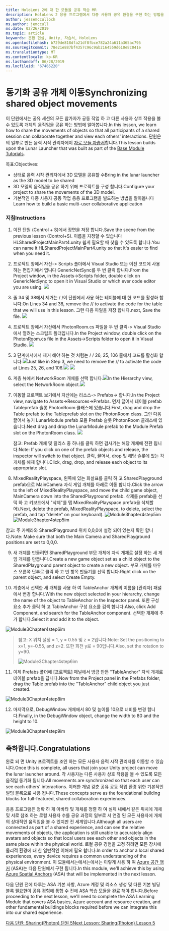 ```yaml
---
title: HoloLens 2에 대 한 모듈을 공유 학습 MR
description: HoloLens 2 응용 프로그램에서 다중 사용자 공유 환경을 구현 하는 방법을 알아보려면이 과정을 완료 합니다.
author: jessemcculloch
ms.author: jemccull
ms.date: 02/26/2019
ms.topic: article
keywords: 혼합 현실, Unity, 자습서, HoloLens
ms.openlocfilehash: b729de818dfa21df8fbce782a24a611a365ac795
ms.sourcegitcommit: 78e21e887bf4357c96c9ab2164559d610e8c041e
ms.translationtype: MT
ms.contentlocale: ko-KR
ms.lasthandoff: 06/28/2019
ms.locfileid: "67465220"
---
```

# <a name="synchronizing-shared-object-movements"></a><span data-ttu-id="60982-104">동기화 공유 개체 이동</span><span class="sxs-lookup"><span data-stu-id="60982-104">Synchronizing shared object movements</span></span>

<span data-ttu-id="60982-105">이 단원에서는 공유 세션의 모든 참가자가 공동 작업 하 고 다른 사용자 상호 작용을 볼 수 있도록 개체의 움직임을 공유 하는 방법에 알아봅니다.</span><span class="sxs-lookup"><span data-stu-id="60982-105">In this lesson, we learn how to share the movements of objects so that all participants of a shared session can collaborate together and view each others' interactions.</span></span> <span data-ttu-id="60982-106">단원은의 일부로 만든 음력 시작 관리자에이 [자료 모듈 자습서](mrlearning-base.md)합니다.</span><span class="sxs-lookup"><span data-stu-id="60982-106">This lesson builds upon the Lunar Launcher that was built as part of the [Base Module Tutorials](mrlearning-base.md).</span></span>

<span data-ttu-id="60982-107">목표:</span><span class="sxs-lookup"><span data-stu-id="60982-107">Objectives:</span></span>

- <span data-ttu-id="60982-108">상태로 음력 시작 관리자에서 3D 모델을 공유할 수</span><span class="sxs-lookup"><span data-stu-id="60982-108">Bring in the lunar launcher as the 3D model to be shared</span></span>
- <span data-ttu-id="60982-109">3D 모델의 움직임을 공유 하기 위해 프로젝트를 구성 합니다.</span><span class="sxs-lookup"><span data-stu-id="60982-109">Configure your project to share the movements of the 3D model.</span></span>
- <span data-ttu-id="60982-110">기본적인 다중 사용자 공동 작업 응용 프로그램을 빌드하는 방법을 알아봅니다</span><span class="sxs-lookup"><span data-stu-id="60982-110">Learn how to build a basic multi-user collaborative application</span></span>

### <a name="instructions"></a><span data-ttu-id="60982-111">지침</span><span class="sxs-lookup"><span data-stu-id="60982-111">Instructions</span></span>


1. <span data-ttu-id="60982-112">이전 단원 (Control + S)에서 장면을 저장 합니다.</span><span class="sxs-lookup"><span data-stu-id="60982-112">Save the scene from the previous lesson (Control+S).</span></span> <span data-ttu-id="60982-113">이름을 지정할 수 있습니다 HLSharedProjectMainPart4.unity 쉽게 필요할 때 찾을 수 있도록 합니다.</span><span class="sxs-lookup"><span data-stu-id="60982-113">You can name it HLSharedProjectMainPart4.unity so that it's easier to find when you need it.</span></span>

2. <span data-ttu-id="60982-114">프로젝트 창에서 자산-> Scripts 폴더에서 Visual Studio 또는 이전 코드에 사용 하는 편집기에서 엽니다 GenericNetSync를 두 번 클릭 합니다.</span><span class="sxs-lookup"><span data-stu-id="60982-114">From the Project window, in the Assets->Scripts folder, double click on GenericNetSync to open it in Visual Studio or which ever code editor you are using.</span></span>  ![](images/module3chapter4updatestep2.png)

3. <span data-ttu-id="60982-115">줄 34 및 38에서 제거는 / /이 단원에서 사용 하는 테이블에 대 한 코드를 활성화 합니다.</span><span class="sxs-lookup"><span data-stu-id="60982-115">On Lines 34 and 38, remove the // to activate the code for the table that we will use in this lesson.</span></span> <span data-ttu-id="60982-116">그런 다음 파일을 저장 합니다.</span><span class="sxs-lookup"><span data-stu-id="60982-116">next, Save the file.</span></span> ![](images/module3chapter4updatestep3.png)

4. <span data-ttu-id="60982-117">프로젝트 창에서 자산에서 PhotonRoom.cs 파일을 두 번 클릭-> Visual Studio에서 열려는 스크립트 폴더입니다.</span><span class="sxs-lookup"><span data-stu-id="60982-117">In the Project window, double click on the PhotonRoom.cs file in the Assets->Scripts folder to open it in Visual Studio.</span></span> ![](images/module3chapter4updatestep4.png)

5. <span data-ttu-id="60982-118">3 단계에서에서 제거 해야 하는 것 처럼는 / / 26, 25, 106 줄에서 코드를 활성화 합니다.![](images/module3chapter4updatestep5a.png)</span><span class="sxs-lookup"><span data-stu-id="60982-118">Just like in Step 3, we need to remove the // to activate the code at Lines 25, 26, and 106.![](images/module3chapter4updatestep5a.png)</span></span> ![](images/module3chapter4updatestep5b.png)

6. <span data-ttu-id="60982-119">계층 뷰에서 NetworkRoom 개체를 선택 합니다.![](images/module3chapter4updatestep6.png)</span><span class="sxs-lookup"><span data-stu-id="60982-119">In the Hierarchy view, select the NetworkRoom object.![](images/module3chapter4updatestep6.png)</span></span>

7. <span data-ttu-id="60982-120">이동할 프로젝트 보기에서 자산에는 리소스-> Prefabs-> 합니다.</span><span class="sxs-lookup"><span data-stu-id="60982-120">In the Project view, navigate to Assets->Resources->Prefabs.</span></span> <span data-ttu-id="60982-121">먼저 끌어서 테이블 prefab Tableprefab 슬롯 PhotonRoom 클래스에 있습니다.</span><span class="sxs-lookup"><span data-stu-id="60982-121">First, drag and drop the Table prefab to the Tableprefab slot on the PhotonRoom class.</span></span> <span data-ttu-id="60982-122">그런 다음 끌어서 놓기 LunarModule prefab 모듈 Prefab 슬롯 PhotonRoom 클래스에 있습니다.</span><span class="sxs-lookup"><span data-stu-id="60982-122">Next drag and drop the LunarModule prefab to the Module Prefab slot on the PhotonRoom class.</span></span> ![](images/module3chapter4updatestep7.png)

   <span data-ttu-id="60982-123">참고: Prefab 개체 및 릴리스 중 하나를 클릭 하면 검사기는 해당 개체에 전환 됩니다.</span><span class="sxs-lookup"><span data-stu-id="60982-123">Note: If you click on one of the prefab objects and release, the inspector will switch to that object.</span></span> <span data-ttu-id="60982-124">클릭, 끌어서, drop 및 해당 슬롯에 있는 각 개체를 해제 합니다.</span><span class="sxs-lookup"><span data-stu-id="60982-124">Click, drag, drop, and release each object to its appropriate slot.</span></span>



8. <span data-ttu-id="60982-125">MixedRealityPlayspace, 왼쪽에 있는 화살표를 클릭 하 고 SharedPlayground prefab으로 MainCamera 자식 게임 개체를 아래로 이동 합니다.</span><span class="sxs-lookup"><span data-stu-id="60982-125">Click the arrow to the left of MixedRealityPlayspace, and move the child game object, MainCamera down into the SharedPlayground prefab.</span></span> <span data-ttu-id="60982-126">삭제를 prefab을 선택 하 고 키보드에서 "삭제"를 탭 MixedRealityPlayspace prefab을 삭제할 어).</span><span class="sxs-lookup"><span data-stu-id="60982-126">Next, delete the prefab, MixedRealityPlayspace, to delete, select the prefab, and tap "delete" on your keyboard).</span></span>
<span data-ttu-id="60982-127">![Module3hapter4step5im](images/module3chapter4step5im.PNG)</span><span class="sxs-lookup"><span data-stu-id="60982-127">![Module3hapter4step5im](images/module3chapter4step5im.PNG)</span></span>

<span data-ttu-id="60982-128">참고:  주 카메라와 SharedPlayground 위치 0,0,0에 설정 되어 있는지 확인 합니다.</span><span class="sxs-lookup"><span data-stu-id="60982-128">Note:  Make sure that both the Main Camera and SharedPlayground positions are set to 0,0,0.</span></span>

9. <span data-ttu-id="60982-129">새 개체를 만들려면 SharedPlayground 부모 개체에 자식 개체로 설정 하는 새 게임 개체를 만듭니다.</span><span class="sxs-lookup"><span data-stu-id="60982-129">Create a new game object set as a child object to the SharedPlayground parent object to create a new object.</span></span> <span data-ttu-id="60982-130">부모 개체를 마우스 오른쪽 단추로 클릭 하 고 빈 항목 만들기를 선택 합니다.</span><span class="sxs-lookup"><span data-stu-id="60982-130">Right click on the parent object, and select Create Empty.</span></span> 

10. <span data-ttu-id="60982-131">계층에서 선택한 새 개체를 사용 하 여 TableAnchor 개체의 이름을 [관리자] 패널에서 변경 합니다.</span><span class="sxs-lookup"><span data-stu-id="60982-131">With the new object selected in your hierarchy, change the name of the object to TableAnchor in the Inspector panel.</span></span> <span data-ttu-id="60982-132">또한 구성 요소 추가 클릭 하 고 TableAnchor 구성 요소를 검색 합니다.</span><span class="sxs-lookup"><span data-stu-id="60982-132">Also, click Add Component, and search for the TableAnchor component.</span></span> <span data-ttu-id="60982-133">선택한 개체에 추가 합니다.</span><span class="sxs-lookup"><span data-stu-id="60982-133">Select it and add it to the object.</span></span> 

![Module3Chapter4step6im](images/module3chapter4step7im.PNG)

> <span data-ttu-id="60982-135">참고: X 위치 설정 = 1, y = 0.55 및 z = 2입니다.</span><span class="sxs-lookup"><span data-stu-id="60982-135">Note: Set the positioning to x=1, y=-0.55, and z=2.</span></span> <span data-ttu-id="60982-136">또한 회전 y로 = 90입니다.</span><span class="sxs-lookup"><span data-stu-id="60982-136">Also, set the rotation to y=90.</span></span> 
>
> ![Module3Chapter4step6im](images/module3chapter4noteim.PNG)

11. <span data-ttu-id="60982-138">이제 Prefabs 폴더에 [프로젝트] 패널에서 방금 만든 "TableAnchor" 자식 개체로 테이블 prefab을 끕니다.</span><span class="sxs-lookup"><span data-stu-id="60982-138">Now from the Project panel in the Prefabs folder, drag the Table prefab into the "TableAnchor" child object you just created.</span></span>

![Module3Chapter4step8im](images/module3chapter4step8im.PNG)



12. <span data-ttu-id="60982-140">마지막으로, DebugWindow 개체에서 80 및 높이를 10으로 너비를 변경 합니다.</span><span class="sxs-lookup"><span data-stu-id="60982-140">Finally, in the DebugWindow object, change the width to 80 and the height to 10.</span></span>

![Module3Chapter4step9im](images/module3chapter4step11im.PNG)




## <a name="congratulations"></a><span data-ttu-id="60982-142">축하합니다.</span><span class="sxs-lookup"><span data-stu-id="60982-142">Congratulations</span></span>


<span data-ttu-id="60982-143">완료 되 면 Unity 프로젝트를 조인 하는 모든 사용자 음력 시작 관리자를 이동할 수 있습니다.</span><span class="sxs-lookup"><span data-stu-id="60982-143">Once this is complete, all users that join your Unity project can move the lunar launcher around.</span></span> <span data-ttu-id="60982-144">각 사용자는 다른 사용자 상호 작용을 볼 수 있도록 모든 움직임 동기화 됩니다.</span><span class="sxs-lookup"><span data-stu-id="60982-144">All movements are synchronized so that each user can see each others' interactions.</span></span> <span data-ttu-id="60982-145">이러한 개념 갖춘 공유 공동 작업 환경 위한 기본적인 빌딩 블록으로 사용 됩니다.</span><span class="sxs-lookup"><span data-stu-id="60982-145">These concepts serve as the foundational building blocks for full-featured, shared collaboration experiences.</span></span> 

<span data-ttu-id="60982-146">응용 프로그램은 정확 하 게 아바타 및 개체를 정렬 하 여 실제 내에서 같은 위치에 개체 및 서로 참조 하는 로컬 사용자 수를 공유 과정의 일부로 서 연결 된 모든 사용자에 개체의 상대적인 움직임을 볼 수 있지만 전 세계입니다.</span><span class="sxs-lookup"><span data-stu-id="60982-146">Although all users are connected as part of a shared experience, and can see the relative movements of objects, the application is still unable to accurately align avatars and objects so that local users see each other and objects in the same place within the physical world.</span></span> <span data-ttu-id="60982-147">로컬 공유 경험을 고정 하려면 모든 장치에 물리적 환경에 대 한 일반적인 이해에 필요 합니다.</span><span class="sxs-lookup"><span data-stu-id="60982-147">In order to anchor a local shared experiences, every device requires a common understanding of the physical environment.</span></span> <span data-ttu-id="60982-148">이 모듈에서는에서는에서는 이렇게 사용 하 여 [Azure 공간 앵커](<https://azure.microsoft.com/en-us/services/spatial-anchors/>) (ASA)는 다음 단원에서 구현 됩니다.</span><span class="sxs-lookup"><span data-stu-id="60982-148">In this module, we'll achieve this by using [Azure Spatial Anchors](<https://azure.microsoft.com/en-us/services/spatial-anchors/>) (ASA) that will be implemented in the next lesson.</span></span>

<span data-ttu-id="60982-149">다음 단원 전에 다루는 ASA 기본 사항, Azure 계정 및 리소스 생성 및 다른 기본 빌딩 블록 필요한이 공유 경험에 통합 수 전에 ASA 학습 모듈을 완료 해야 합니다.</span><span class="sxs-lookup"><span data-stu-id="60982-149">Before proceeding to the next lesson, we'll need to complete the ASA Learning Module that covers ASA basics, Azure account and resource creation, and other fundamental buildings blocks required before we can integrate this into our shared experience.</span></span>

<span data-ttu-id="60982-150">[다음 단원: Sharing(Photon) 단원 5](mrlearning-sharing(photon)-ch5.md)</span><span class="sxs-lookup"><span data-stu-id="60982-150">[Next Lesson: Sharing(Photon) Lesson 5](mrlearning-sharing(photon)-ch5.md)</span></span>

